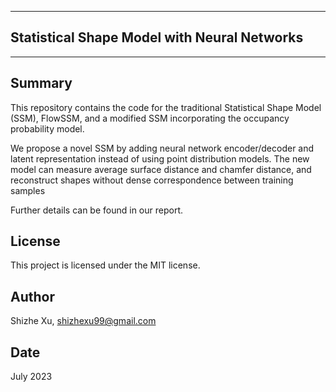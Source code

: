 **********************************************
## **Statistical Shape Model with Neural Networks**
**********************************************

## Summary

This repository contains the code for the traditional Statistical Shape Model (SSM), FlowSSM, and a modified SSM incorporating the occupancy probability model.

We propose a novel SSM by adding neural network encoder/decoder and latent representation instead of using point distribution models. The new model can measure average surface distance and chamfer distance, and reconstruct shapes without dense correspondence between training samples

Further details can be found in our report.

## License
This project is licensed under the MIT license.

## Author
Shizhe Xu, shizhexu99@gmail.com

## Date
July 2023